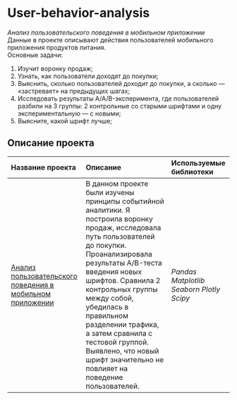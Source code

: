 # User-behavior-analysis
*Анализ пользовательского поведения в мобильном приложении*   
Данные в проекте описывают действия пользователей мобильного приложения продуктов питания.   
Основные задачи:   
1. Изучит воронку продаж;
2. Узнать, как пользователи доходят до покупки;
3. Выяснить, сколько пользователей доходит до покупки, а сколько — «застревает» на предыдущих шагах;
4. Исследовать результаты A/A/B-эксперимента, где пользователей разбили на 3 группы: 2 контрольные со старыми шрифтами и одну экспериментальную — с новыми;
5. Выясните, какой шрифт лучше;
## Описание проекта
| **Название проекта** | **Описание** | **Используемые библиотеки** |
| :-------------------- | :-------------------- |:--------------------|
| [Анализ пользовательского поведения в мобильном приложении](https://github.com/guzal-chukhlebova/User-behavior-analysis/blob/main/%D0%90%D0%BD%D0%B0%D0%BB%D0%B8%D0%B7%20%D0%BF%D0%BE%D0%BB%D1%8C%D0%B7%D0%BE%D0%B2%D0%B0%D1%82%D0%B5%D0%BB%D1%8C%D1%81%D0%BA%D0%BE%D0%B3%D0%BE%20%D0%BF%D0%BE%D0%B2%D0%B5%D0%B4%D0%B5%D0%BD%D0%B8%D1%8F%20%D0%B2%20%D0%BC%D0%BE%D0%B1%D0%B8%D0%BB%D1%8C%D0%BD%D0%BE%D0%BC%20%D0%BF%D1%80%D0%B8%D0%BB%D0%BE%D0%B6%D0%B5%D0%BD%D0%B8%D0%B8.ipynb)|В данном проекте были изучены принципы событийной аналитики. Я построила воронку продаж, исследовала путь пользователей до покупки. Проанализировала результаты A/B-теста введения новых шрифтов. Сравнила 2 контрольных группы между собой, убедилась в правильном разделении трафика, а затем сравнила с тестовой группой. Выявлено, что новый шрифт значительно не повлияет на поведение пользователей. | *Pandas Matplotlib Seaborn Plotly Scipy* |

